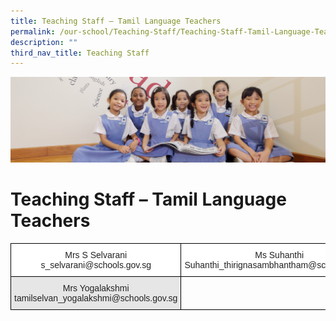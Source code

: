 ```yaml
---
title: Teaching Staff – Tamil Language Teachers
permalink: /our-school/Teaching-Staff/Teaching-Staff-Tamil-Language-Teachers/
description: ""
third_nav_title: Teaching Staff
---
```

![](/images/UsefulVideos.jpg)

Teaching Staff – Tamil Language Teachers
========================================

<style type="text/css">
.tg  {border-collapse:collapse;border-spacing:0;}
.tg td{border-color:black;border-style:solid;border-width:1px;font-family:Arial, sans-serif;font-size:14px;
  overflow:hidden;padding:10px 5px;word-break:normal;}
.tg th{border-color:black;border-style:solid;border-width:1px;font-family:Arial, sans-serif;font-size:14px;
  font-weight:normal;overflow:hidden;padding:10px 5px;word-break:normal;}
.tg .tg-a3j2{background-color:#FFF;color:#222;text-align:center;vertical-align:middle}
.tg .tg-gj5f{background-color:#E6E6E6;color:#222;text-align:center;vertical-align:middle}
.tg .tg-0lax{text-align:left;vertical-align:top}
</style>
<table class="tg">
<thead>
  <tr>
    <th class="tg-a3j2">Mrs S Selvarani<br>s_selvarani@schools.gov.sg</th>
    <th class="tg-a3j2">Ms Suhanthi<br>Suhanthi_thirignasambhantham@schools.gov.sg</th>
  </tr>
</thead>
<tbody>
  <tr>
    <td class="tg-gj5f">Mrs Yogalakshmi<br>tamilselvan_yogalakshmi@schools.gov.sg</td>
    <td class="tg-0lax"></td>
  </tr>
</tbody>
</table>
